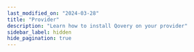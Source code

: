 ```yaml
---
last_modified_on: "2024-03-28"
title: "Provider"
description: "Learn how to install Qovery on your provider"
sidebar_label: hidden
hide_pagination: true
---
```




